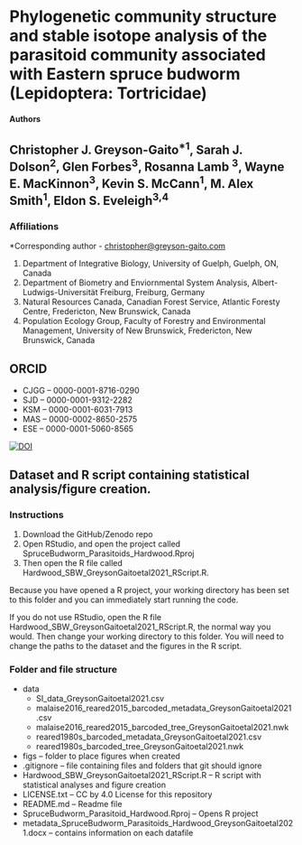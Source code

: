 Phylogenetic community structure and stable isotope analysis of the parasitoid community associated with Eastern spruce budworm (Lepidoptera: Tortricidae)
=========

#### Authors
Christopher J. Greyson-Gaito<sup>*1</sup>, Sarah J. Dolson<sup>2</sup>, Glen Forbes<sup>3</sup>, Rosanna Lamb <sup>3</sup>, Wayne E. MacKinnon<sup>3</sup>, Kevin S. McCann<sup>1</sup>, M. Alex Smith<sup>1</sup>, Eldon S. Eveleigh<sup>3,4</sup>
----------

### Affiliations
*Corresponding author - christopher@greyson-gaito.com

1. Department of Integrative Biology, University of Guelph, Guelph, ON, Canada
2. Department of Biometry and Enviornmental System Analysis, Albert-Ludwigs-Universit&auml;t Freiburg, Freiburg, Germany
3. Natural Resources Canada, Canadian Forest Service, Atlantic Foresty Centre, Fredericton, New Brunswick, Canada
4. Population Ecology Group, Faculty of Forestry and Environmental Management, University of New Brunswick, Fredericton, New Brunswick, Canada

## ORCID
* CJGG &ndash; 0000-0001-8716-0290
* SJD &ndash; 0000-0001-9312-2282
* KSM &ndash; 0000-0001-6031-7913
* MAS &ndash; 0000-0002-8650-2575
* ESE &ndash; 0000-0001-5060-8565

[![DOI](https://zenodo.org/badge/DOI/10.5281/zenodo.4432484.svg)](https://doi.org/10.5281/zenodo.4432484)

## Dataset and  R script containing statistical analysis/figure creation.

### Instructions

1. Download the GitHub/Zenodo repo
2. Open RStudio, and open the project called SpruceBudworm_Parasitoids_Hardwood.Rproj
3. Then open the R file called Hardwood_SBW_GreysonGaitoetal2021_RScript.R.

Because you have opened a R project, your working directory has been set to this folder and you can immediately start running the code.

If you do not use RStudio, open the R file Hardwood_SBW_GreysonGaitoetal2021_RScript.R, the normal way you would.
Then change your working directory to this folder. You will need to change the paths to the dataset and the figures in the R script.

### Folder and file structure

* data
  * SI_data_GreysonGaitoetal2021.csv
  * malaise2016_reared2015_barcoded_metadata_GreysonGaitoetal2021.csv
  * malaise2016_reared2015_barcoded_tree_GreysonGaitoetal2021.nwk
  * reared1980s_barcoded_metadata_GreysonGaitoetal2021.csv
  * reared1980s_barcoded_tree_GreysonGaitoetal2021.nwk
* figs &ndash; folder to place figures when created 
* .gitignore &ndash; file containing files and folders that git should ignore
* Hardwood_SBW_GreysonGaitoetal2021_RScript.R &ndash; R script with statistical analyses and figure creation 
* LICENSE.txt &ndash; CC by 4.0 License for this repository 
* README.md &ndash; Readme file 
* SpruceBudworm_Parasitoid_Hardwood.Rproj &ndash; Opens R project 
* metadata_SpruceBudworm_Parasitoids_Hardwood_GreysonGaitoetal2021.docx &ndash; contains information on each datafile



